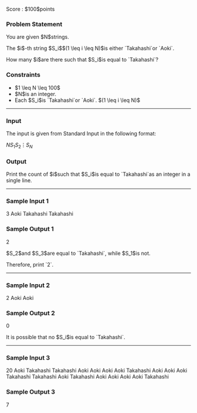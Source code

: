 
<div>

<span>

<span>

<p>
Score : $100$points
</p>

<div>

<section>

### **Problem Statement**

<p>
You are given $N$strings.
</p>

<p>
The $i$-th string $S_i$$(1 \leq i \leq N)$is either `Takahashi`or `Aoki`.
</p>

<p>
How many $i$are there such that $S_i$is equal to `Takahashi`?
</p>

</section>

</div>

<div>

<section>

### **Constraints**

<ul>

<li>
$1 \leq N \leq 100$
</li>

<li>
$N$is an integer.
</li>

<li>
Each $S_i$is `Takahashi`or `Aoki`. $(1 \leq i \leq N)$
</li>

</ul>

</section>

</div>

---

<div>

<div>

<section>

### **Input**

<p>
The input is given from Standard Input in the following format:
</p>

<div>

$N$$S_1$$S_2$$\vdots$$S_N$
</div>

</section>

</div>

<div>

<section>

### **Output**

<p>
Print the count of $i$such that $S_i$is equal to `Takahashi`as an integer in a single line.
</p>

</section>

</div>

</div>

---

<div>

<section>

### **Sample Input 1**

<div>

3
Aoki
Takahashi
Takahashi

</div>

</section>

</div>

<div>

<section>

### **Sample Output 1**

<div>

2

</div>

<p>
$S_2$and $S_3$are equal to `Takahashi`, while $S_1$is not.
</p>

<p>
Therefore, print `2`.
</p>

</section>

</div>

---

<div>

<section>

### **Sample Input 2**

<div>

2
Aoki
Aoki

</div>

</section>

</div>

<div>

<section>

### **Sample Output 2**

<div>

0

</div>

<p>
It is possible that no $S_i$is equal to `Takahashi`.
</p>

</section>

</div>

---

<div>

<section>

### **Sample Input 3**

<div>

20
Aoki
Takahashi
Takahashi
Aoki
Aoki
Aoki
Aoki
Takahashi
Aoki
Aoki
Aoki
Takahashi
Takahashi
Aoki
Takahashi
Aoki
Aoki
Aoki
Aoki
Takahashi

</div>

</section>

</div>

<div>

<section>

### **Sample Output 3**

<div>

7

</div>

</section>

</div>

</span>

</span>

</div>
